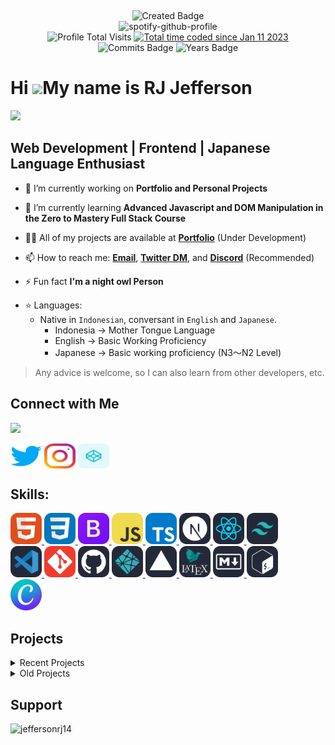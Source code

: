 <div align="center" id="top">

![<hr />][hr-style]

<img alt="Created Badge" src="https://badges.pufler.dev/created/jeffersonrj14/jeffersonrj14?&color=1b7565&style=flat" />
<br>
<img alt="spotify-github-profile" src="https://spotify-github-profile.vercel.app/api/view?uid=215lqconp3eomcjzwaufygfri&cover_image=true&theme=novatorem&show_offline=true&background_color=121212&interchange=false&bar_color=53b14f&bar_color_cover=false" />

<br />

<!--<code><t:1704150000:t></code>
<a href='https://discord.com/users/606481557615542273' target='_blank'><img src="https://api.statusbadges.me/badge/status/606481557615542273?label=Discord%20Status&style=flat" alt="status"></a>-->

<img alt="Profile Total Visits" src="https://komarev.com/ghpvc/?username=jeffersonrj14&label=Profile%20Visits&color=1b7565&style=flat" />
<a href="https://wakatime.com/@jeffersonrj14"><img src="https://wakatime.com/badge/user/012554dc-b24b-4b6b-90bf-92214455e325.svg?&color=1b7565&style=flat" alt="Total time coded since Jan 11 2023" /></a>
<img alt="Commits Badge" src="https://badges.pufler.dev/commits/monthly/jeffersonrj14?&color=1b7565&style=flat" />
<img alt="Years Badge" src="https://badges.pufler.dev/years/jeffersonrj14?&label=Years&color=1b7565&icon=5&pretty=false&style=flat" />
<br>


</div >

Hi <img src= "https://user-images.githubusercontent.com/18350557/176309783-0785949b-9127-417c-8b55-ab5a4333674e.gif" />My name is RJ Jefferson
=============================================================================================================================================

<div>

<a href="https://links.jeffersonfed.xyz">
	<img src="/../../../../jeffersonrj14/jefferson14/blob/main/out/output.svg" />
</a>

</div>

Web Development | Frontend | Japanese Language Enthusiast
--------

- 🚀 I’m currently working on **Portfolio and Personal Projects**

- 🌱 I’m currently learning **Advanced Javascript and DOM Manipulation in the Zero to Mastery Full Stack Course**

- 👨‍💻 All of my projects are available at **[Portfolio](https://portfolio.jeffersonfed.xyz)** (Under Development)

- 📫 How to reach me: **[Email](mailto:stupidjeff430@gmail.com)**, **[Twitter DM](https://www.x.com/jeffersonrj14)**, and **[Discord](https://discordapp.com/users/606481557615542273)** (Recommended)

- ⚡ Fun fact **I'm a night owl Person**

* :star: Languages: 
	- Native in <code>Indonesian</code>, conversant in <code>English</code> and <code>Japanese</code>.<br>
		- Indonesia → Mother Tongue Language
		- English → Basic Working Proficiency
		- Japanese → Basic working proficiency (N3～N2 Level)
> Any advice is welcome, so I can also learn from other developers, etc.

Connect with Me
--------

<a href="https://github.com/jeffersonrj14"><img src="https://img.shields.io/github/followers/jeffersonrj14.svg?style=social&label=Follow&maxAge=2592000" /></a>

<a href="https://twitter.com/jeffersonrj14" target="_blank"><img align="center" src="assets/twitter.svg" alt="jeffersonrj14" height="40" width="50" /></a>
<a href="https://instagram.com/jeffersonrj14" target="_blank"><img align="center" src="assets/instagram.svg" alt="jeffersonrj14" height="40" width="50" /></a>
<a href="https://codepen.io/jeffersonrj14" target="_blank"><img align="center" src="assets/codepen.svg" alt="jeffersonrj14" height="40" width="50" /></a>

<!-- <a href="https://linkedin.com/in/" target="blank"><img align="center" src="assets/linked-in-alt.svg" alt="jeffersonrj14" height="30" width="40" /></a> -->

<!-- - 🔭 I’m currently working on [link](asd)

- 🌱 I’m currently learning **Zero to Mastery Full Stack Course**

- 👯 I’m looking to collaborate on [asd](asd)

- 🤝 I’m looking for help with [asd](asd)

- 👨‍💻 All of my projects are available at [link](link)

- 📝 I regularly write articles on [link](link)

- 💬 Ask me about **asd**

- 📫 How to reach me **Email**

- 📄 Know about my experiences [link](link)

- ⚡ Fun fact **asd** -->

<!-- I'm 22 years old and have a deep passion for web development. Currently, I'm building web projects using my frontend skills. I love creating engaging and user-friendly web experiences using various frameworks and technologies. I am currently learning web development at <a href="https://zerotomastery.io">Zero To Mastery Academy</a>, where I am constantly honing my skills and knowledge in these fields. <br/>
Aside from my tech interests, I'm a Japanese language enthusiast. I read novels, news, and articles in Japanese. I also love Japanese culture and have great respect for it. -->


Skills:
--------

<!-- Language -->
<div>
<a href="https://www.w3.org/html/" target="_blank" rel="noreferrer"> 
  <img src="assets/tech-stack/HTML.svg" alt="html5" width="50" height="50"/> 
</a>   
<a href="https://www.w3schools.com/css/" target="_blank" rel="noreferrer"> 
  <img src="assets/tech-stack/CSS.svg" alt="css3" width="50" height="50"/> 
</a> 
<a href="https://getbootstrap.com" target="_blank" rel="noreferrer"> 
  <img src="assets/tech-stack/Bootstrap.svg" alt="bootstrap" width="50" height="50"/> 
</a> 
<a href="https://developer.mozilla.org/en-US/docs/Web/JavaScript" target="_blank" rel="noreferrer"> 
  <img src="assets/tech-stack/JavaScript.svg" alt="javascript" width="50" height="50"/>
</a> 
<a href="https://www.typescriptlang.org/" target="_blank" rel="noreferrer"> 
  <img src="assets/tech-stack/TypeScript.svg" alt="typescript" width="50" height="50"/> 
</a>
<a href="https://nextjs.org/" target="_blank" rel="noreferrer"> 
  <img src="assets/tech-stack/NextJS-Dark.svg" alt="nextjs" width="50" height="50"/> 
</a> 
<a href="https://reactjs.org/" target="_blank" rel="noreferrer"> 
  <img src="assets/tech-stack/React-Dark.svg" alt="react" width="50" height="50"/> 
</a> 
<a href="https://tailwindcss.com/" target="_blank" rel="noreferrer"> 
  <img src="assets/tech-stack/TailwindCSS-Dark.svg" alt="tailwind" width="50" height="50"/> 
</a> 
</div>



<!--  -->
<div>
<a href="https://code.visualstudio.com" target="_blank" rel="noreferrer"> 
  <img src="assets/tech-stack/VSCode-Dark.svg" alt="vscode" width="50" height="50"/> 
</a> 
<a href="https://git-scm.com/" target="_blank" rel="noreferrer"> 
  <img src="assets/tech-stack/Git.svg" alt="git" width="50" height="50"/> 
</a> 
<a href="https://github.com/" target="_blank" rel="noreferrer"> 
  <img src="assets/tech-stack/Github-Dark.svg" alt="github" width="50" height="50"/> 
</a> 
<a href="https://netlify.com" target="_blank" rel="noreferrer">
  <img src="assets/tech-stack/Netlify-Dark.svg" alt="netlify" width="50" height="50"/> 
</a> 
<a href="https://vercel.com" target="_blank" rel="noreferrer">
  <img src="assets/tech-stack/Vercel-Dark.svg" alt="vercel" width="50" height="50"/> 
</a> 
<a href="https://www.latex-project.org" target="_blank" rel="noreferrer"> 
  <img src="assets/tech-stack/LaTeX-Dark.svg" alt="LaTeX" width="50" height="50"/> 
</a> 
<a href="#" target="_blank" rel="noreferrer"> 
  <img src="assets/tech-stack/Markdown-Dark.svg" alt="Markdown" width="50" height="50"/> 
</a> 
<a href="https://www.gnu.org/software/bash/" target="_blank" rel="noreferrer"> 
  <img src="assets/tech-stack/Bash-Dark.svg" alt="bash" width="50" height="50"/> 
</a> 
</div>

<div>
<a href="https://canva.com" target="_blank" rel="noreferrer">
  <img src="assets/tech-stack/Canva.svg" alt="canva" width="50" height="50"/> 
</a>
</div>

<!-- [![HTML5][html-badge] ][html-link]
[![CSS3][css-badge] ][css-link]
[![Bootstrap][bootstrap-badge] ][bootstrap-link]
[![Javascript][javascript-badge] ][javascript-link]
[![Typescript][typescript-badge] ][typescript-link]

[![LaTeX][latex-badge] ][latex-link]
[![Markdown][markdown-badge] ][markdown-link] 
[![Shell Script/Bash][shell-badge] ][shell-link]

[![Astro][astro-badge] ][astro-link]
[![NextJS][nextjs-badge] ][nextjs-link]
[![React][react-badge] ][react-link] 
[![Tailwind][tailwind-badge] ][tailwind-link]

[![VS Code][vscode-badge] ][vscode-link]
[![Git][git-badge] ][git-link]
[![Github][github-badge] ][github-link]
[![Netlify][netlify-badge] ][netlify-link]
[![Vercel][vercel-badge] ][vercel-link]


[![Canva](https://img.shields.io/badge/Canva-%2300C4CC.svg?&style=for-the-badge&logo=Canva&logoColor=white)](https://www.canva.com) -->

Projects
--------

<details>
  <summary>Recent Projects</summary>

  - [jeffersonrj14/portfolio.jeffersonfed.xyz](https://github.com/jeffersonrj14/portfolio.jeffersonfed.xyz): My portfolio is created using Next.js, Tailwind, and Framer Motion. I might add more in the future. I keep my portfolio as simple as I can.

  - [jeffersonrj14/Projects](https://github.com/jeffersonrj14/Projects): Deleting unnecessary projects and focusing on real projects that I can create to showcase my skills..
</details>

<details>
  <summary>Old Projects</summary>

  - [jeffersonrj14/Pokemon-short-game](https://github.com/jeffersonrj14/Pokemon-short-game) (May 2022 - Jun 2022): .
</details>


Support
--------

<p>
	<a href="https://ko-fi.com/jeffersonrj14"> 
		<img align="left" src="https://img.shields.io/badge/Ko--fi-F16061?style=flat&logo=ko-fi&logoColor=white" height="auto" width="100" alt="jeffersonrj14" />
	</a>
</p>
<br><br>


<!--
### Will Try to Redesign it later

- [Personal Landing Page  | Nov 2023 ~ Nov 2023](https://jeffersonfed.xyz)
- [Activity Status | Sep 2023 ~ Sep 2023](https://activity.jeffersonfed.xyz)
- [Social Links | Nov 2023 - Nov 2023](https://links.jeffersonfed.xyz)
-->


<!--
<div align = "center";>
<a href='https://ko-fi.com/W7W7KXAFP' target='_blank'><img height='36' style='border:0px;height:36px;' src='https://storage.ko-fi.com/cdn/kofi4.png?v=3' border='0' alt='Buy Me a Coffee at ko-fi.com' /></a>
	
<br />
  <a href = "#top">
    Back to Top 
  </a><br />

![<hr />][hr-style]
</div>

石の上にも三年
<blockquote>このコースを頑張っています。数ヶ月後には実務経験を得られることを期待しています。</blockquote>
-->




<!-- 
====== Line ====== 
-->

 [hr-style]: https://capsule-render.vercel.app/api?type=rect&color=gradient&height=2

 <!-- 
====== Tech Stack ====== 
-->
<!-- Wakatime -->
[wakatime-badge]: https://img.shields.io/badge/WakaTime-000000?style=for-the-badge&logo=WakaTime&logoColor=white
[wakatime-link]: https://wakatime.com

<!-- Github Action -->
[githubaction-badge]: https://img.shields.io/badge/github%20actions-%232671E5.svg?style=for-the-badge&logo=githubactions&logoColor=white
[githubaction-link]: https://github.com/features/actions

<!-- MYSQL -->
[mysql-badge]: https://img.shields.io/badge/MySQL-005C84?style=for-the-badge&logo=mysql&logoColor=white
[mysql-link]: https://www.mysql.com

<!-- After Effects -->
[aftereffects-badge]: https://img.shields.io/badge/After%20Effects-31A8FF?style=for-the-badge&logo=Adobe%20after%20effects&logoColor=black
[aftereffects-link]: https://www.adobe.com/products/aftereffects/campaign/pricing.html?sdid=L3XTTPNV&mv=search&mv2=paidsearch&ef_id=Cj0KCQjwy4KqBhD0ARIsAEbCt6gopXRRt3qDcExi234ozoP4GIX_5K2nlahEFBOD9y5sYYCbj7qnHzAaAkOBEALw_wcB%3AG%3As&s_kwcid=AL%213085%213%21636707352609%21e%21%21g%21%21after+effects%21703952805%2138400810418&gclid=Cj0KCQjwy4KqBhD0ARIsAEbCt6gopXRRt3qDcExi234ozoP4GIX_5K2nlahEFBOD9y5sYYCbj7qnHzAaAkOBEALw_wcB

<!-- Canva -->
[canva-badge]: https://img.shields.io/badge/Canva-%2300C4CC.svg?style=for-the-badge&logo=Canva&logoColor=white
[canva-link]: https://www.canva.com

<!-- AlpineJS -->
[alpinejs-badge]: https://img.shields.io/badge/Alpine%20JS-black?style=for-the-badge&logo=alpinedotjs&logoColor=8BC0D0
[alpinejs-link]: https://alpinejs.dev

<!-- Astro -->
[astro-badge]: https://img.shields.io/badge/Astro-0C1222?style=for-the-badge&logo=astro&logoColor=FDFDFE
[astro-link]: https://astro.build

<!-- Bootstrap -->
[bootstrap-badge]: https://img.shields.io/badge/bootstrap-%23563D7C.svg?style=for-the-badge&logo=bootstrap&logoColor=white
[bootstrap-link]: https://getbootstrap.com

<!-- Font Awesome -->
[fontawesome-badge]: https://img.shields.io/badge/Font_Awesome-339AF0?style=for-the-badge&logo=fontawesome&logoColor=white
[fontawesome-link]: https://fontawesome.com

<!-- Github Pages -->
[githubpages-badge]: https://img.shields.io/badge/GitHub%20Pages-222222?style=for-the-badge&logo=GitHub%20Pages&logoColor=white
[githubpages-link]: https://pages.github.com

<!-- Jekyll -->
[jekyll-badge]: https://img.shields.io/badge/Jekyll-CC0000?style=for-the-badge&logo=Jekyll&logoColor=white
[jekyll-link]: https://jekyllrb.com

<!-- Jquery -->
[jquery-badge]: https://img.shields.io/badge/jQuery-0769AD?style=for-the-badge&logo=jquery&logoColor=white
[jquery-link]: https://jquery.com

<!-- NextJS -->
[nextjs-badge]: https://img.shields.io/badge/next%20js-000000?style=for-the-badge&logo=nextdotjs&logoColor=white
[nextjs-link]: https://img.shields.io/badge/next%20js-000000?style=for-the-badge&logo=nextdotjs&logoColor=white

<!-- NodeJS -->
[nodejs-badge]: https://img.shields.io/badge/node.js-6DA55F?style=for-the-badge&logo=node.js&logoColor=white
[nodejs-link]: https://nodejs.org/en

<!-- NPM -->
[npm-badge]: https://img.shields.io/badge/npm-CB3837?style=for-the-badge&logo=npm&logoColor=white
[npm-link]: https://www.npmjs.com

<!-- PNPM -->
[pnpm-badge]: https://img.shields.io/badge/pnpm-yellow?style=for-the-badge&logo=pnpm&logoColor=white
[pnpm-link]: https://pnpm.io

<!-- React -->
[react-badge]: https://img.shields.io/badge/react-%2320232a.svg?style=for-the-badge&logo=react&logoColor=%2361DAFB
[react-link]: https://react.dev

<!-- React Router -->
[reactrouter-badge]: https://img.shields.io/badge/React_Router-CA4245?style=for-the-badge&logo=react-router&logoColor=white
[reactrouter-link]: https://reactrouter.com/en/main

<!-- Redux -->
[redux-badge]: https://img.shields.io/badge/redux-%23593d88.svg?style=for-the-badge&logo=redux&logoColor=white
[redux-link]: https://redux.js.org

<!-- SASS -->
[sass-badge]: https://img.shields.io/badge/SASS-hotpink.svg?style=for-the-badge&logo=SASS&logoColor=white
[sass-link]: https://sass-lang.com

<!-- Tailwind CSS -->
[tailwind-badge]: https://img.shields.io/badge/Tailwind_CSS-38B2AC?style=for-the-badge&logo=tailwind-css&logoColor=white
[tailwind-link]: https://tailwindcss.com

<!-- Vite -->
[vite-badge]: https://img.shields.io/badge/Vite-B73BFE?style=for-the-badge&logo=vite&logoColor=FFD62E
[vite-link]: https://vitejs.dev

<!-- Vue JS -->
[vue-badge]: https://img.shields.io/badge/vuejs-%2335495e.svg?style=for-the-badge&logo=vuedotjs&logoColor=%234FC08D
[vue-link]: https://vuejs.org

<!-- Yarn -->
[yarn-badge]: https://img.shields.io/badge/yarn-%232C8EBB.svg?style=for-the-badge&logo=yarn&logoColor=white
[yarn-link]: https://yarnpkg.com

<!-- Netlify -->
[netlify-badge]: https://img.shields.io/badge/netlify-%23000000.svg?style=for-the-badge&logo=netlify&logoColor=#00C7B7
[netlify-link]: https://www.netlify.com

<!-- Vercel -->
[vercel-badge]: https://img.shields.io/badge/Vercel-000000?style=for-the-badge&logo=vercel&logoColor=white
[vercel-link]: https://vercel.com/dashboard

<!-- Eclipse -->
[eclipse-badge]: https://img.shields.io/badge/Eclipse-2C2255?style=for-the-badge&logo=eclipse&logoColor=whit
[eclipse-link]: https://eclipseide.org

<!-- VS Code --> 
[vscode-badge]: https://img.shields.io/badge/VSCode-0078D4?style=for-the-badge&logo=visual%20studio%20code&logoColor=white
[vscode-link]: https://code.visualstudio.com

<!-- Eslint -->
[eslint-badge]: https://img.shields.io/badge/ESLint-4B3263?style=for-the-badge&logo=eslint&logoColor=white
[eslint-link]: https://eslint.org

<!-- Prettier -->
[prettier-badge]: https://img.shields.io/badge/prettier-1A2C34?style=for-the-badge&logo=prettier&logoColor=F7BA3E
[prettier-link]: https://prettier.io

<!-- C -->
[c-badge]: https://img.shields.io/badge/C-00599C?style=for-the-badge&logo=c&logoColor=white
[c-link]: https://www.w3schools.com/c/c_intro.php

<!-- CSS3 -->
[css-badge]: https://img.shields.io/badge/css3-%231572B6.svg?style=for-the-badge&logo=css3&logoColor=white
[css-link]: https://www.w3schools.com/css/css_intro.asp

<!-- HTML5 -->
[html-badge]: https://img.shields.io/badge/html5-%23E34F26.svg?style=for-the-badge&logo=html5&logoColor=white
[html-link]: https://www.w3schools.com/html/

<!-- Java --> 
[java-badge]: https://img.shields.io/badge/java-%23ED8B00.svg?style=for-the-badge&logo=java&logoColor=white
[java-link]: https://www.java.com/en/

<!-- Javascript -->
[javascript-badge]: https://img.shields.io/badge/javascript-%23323330.svg?style=for-the-badge&logo=javascript&logoColor=%23F7DF1E
[javascript-link]: https://www.javascript.com

<!-- LaTeX -->
[latex-badge]: https://img.shields.io/badge/latex-%23008080.svg?style=for-the-badge&logo=latex&logoColor=white
[latex-link]: https://www.latex-project.org

<!-- Markdown -->
[markdown-badge]: https://img.shields.io/badge/markdown-%23000000.svg?style=for-the-badge&logo=markdown&logoColor=white
[markdown-link]: https://learnmarkdown.com

<!-- Shell Script-->
[shell-badge]: https://img.shields.io/badge/Shell_Script-121011?style=for-the-badge&logo=gnu-bash&logoColor=white
[shell-link]: https://www.shellscript.sh

<!-- Solidity -->
[solidity-badge]: https://img.shields.io/badge/Solidity-black?style=for-the-badge&logo=solidity&logoColor=e6e6e6
[solidity-link]: https://soliditylang.org

<!-- Typescript -->
[typescript-badge]: https://img.shields.io/badge/typescript-%23007ACC.svg?style=for-the-badge&logo=typescript&logoColor=white
[typescript-link]: https://www.typescriptlang.org

<!-- Git -->
[git-badge]: https://img.shields.io/badge/Git-F05032?style=for-the-badge&logo=git&logoColor=white
[git-link]: https://git-scm.com

<!-- Github -->
[github-badge]: https://img.shields.io/badge/GitHub-181717?style=for-the-badge&logo=github&logoColor=white
[github-link]: https://github.com

<!-- Sublime Text -->
[sublime-badge]: https://img.shields.io/badge/sublime_text-%23575757.svg?&style=for-the-badge&logo=sublime-text&logoColor=important
[sublime-link]: https://www.sublimetext.com




